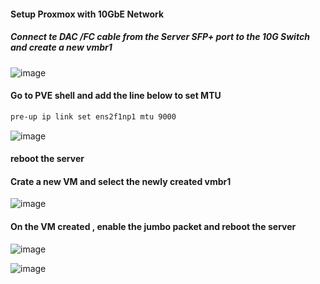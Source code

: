 #### Setup Proxmox with 10GbE Network 

##### Connect te DAC /FC cable from the Server SFP+ port to the 10G Switch and create a new vmbr1 

![image](https://github.com/securewithsam/Virtualization/assets/85324643/3a6d82f6-f970-4c8d-b0a7-d4f6c3900a4d)


#### Go to PVE shell and add the line below to set MTU 

```sh
pre-up ip link set ens2f1np1 mtu 9000
```
![image](https://github.com/securewithsam/Virtualization/assets/85324643/ad50608b-f078-4568-88cc-33a8cb66fbdf)

#### reboot the server 

#### Crate a new VM and select the newly created vmbr1 
![image](https://github.com/securewithsam/Virtualization/assets/85324643/15c1d1cf-1d20-41a8-8f88-1bd435413146)

#### On the VM created , enable the jumbo packet and reboot the server 

![image](https://github.com/securewithsam/Virtualization/assets/85324643/6453596c-09a1-4c8a-86cf-17cd0025dec3)

![image](https://github.com/securewithsam/Virtualization/assets/85324643/9942e3eb-b898-407d-94b8-0fafa4d1eee2)

